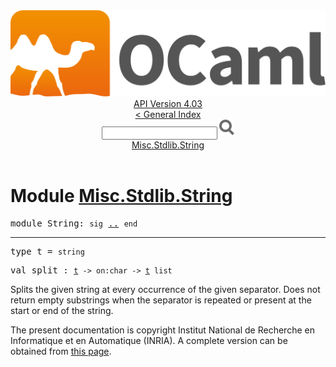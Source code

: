 <!-- ((! set title API !)) ((! set documentation !)) ((! set api !)) ((! set nobreadcrumb !)) -->
<div class="api"><header><nav class="toc brand"><a class="brand" href="https://ocaml.org/"><img src="colour-logo-gray.svg" class="svg" alt="OCaml"></a></nav><nav class="toc"><div class="toc_version"><a href="/docs" id="version-select">API Version 4.03</a></div><a href="index.html">&lt; General Index</a><div class="api_search"><input type="text" name="apisearch" id="api_search" oninput="mySearch(false);" onkeypress="this.oninput();" onclick="this.oninput();" onpaste="this.oninput();">
<img src="search_icon.svg" alt="Search" class="svg" onclick="mySearch(false)"></div>
<div id="search_results"></div><div class="toc_title"><a href="#top">Misc.Stdlib.String</a></div><ul></ul></nav></header>

<h1>Module <a href="type_Misc.Stdlib.String.html">Misc.Stdlib.String</a></h1>

<pre><span class="keyword">module</span> String: <code class="code"><span class="keyword">sig</span></code> <a href="Misc.Stdlib.String.html">..</a> <code class="code"><span class="keyword">end</span></code></pre><hr width="100%">

<pre><span id="TYPEt"><span class="keyword">type</span> <code class="type"></code>t</span> = <code class="type">string</code> </pre>


<pre><span id="VALsplit"><span class="keyword">val</span> split</span> : <code class="type"><a href="Misc.Stdlib.String.html#TYPEt">t</a> -&gt; on:char -&gt; <a href="Misc.Stdlib.String.html#TYPEt">t</a> list</code></pre><div class="info ">
Splits the given string at every occurrence of the given separator.
        Does not return empty substrings when the separator is repeated or
        present at the start or end of the string.<br>
</div>
<div class="copyright">The present documentation is copyright Institut National de Recherche en Informatique et en Automatique (INRIA). A complete version can be obtained from <a href="http://caml.inria.fr/pub/docs/manual-ocaml/">this page</a>.</div></div>
